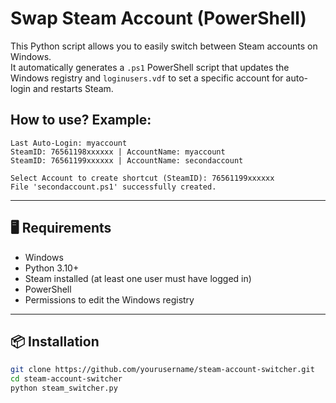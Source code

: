# Swap Steam Account (PowerShell)

This Python script allows you to easily switch between Steam accounts on Windows.  
It automatically generates a `.ps1` PowerShell script that updates the Windows registry and `loginusers.vdf` to set a specific account for auto-login and restarts Steam.


## How to use? Example:
```
Last Auto-Login: myaccount
SteamID: 76561198xxxxxx | AccountName: myaccount
SteamID: 76561199xxxxxx | AccountName: secondaccount

Select Account to create shortcut (SteamID): 76561199xxxxxx
File 'secondaccount.ps1' successfully created.
```

---

## 🖥 Requirements

- Windows
- Python 3.10+
- Steam installed (at least one user must have logged in)
- PowerShell
- Permissions to edit the Windows registry

---

## 📦 Installation

```bash
git clone https://github.com/yourusername/steam-account-switcher.git
cd steam-account-switcher
python steam_switcher.py
